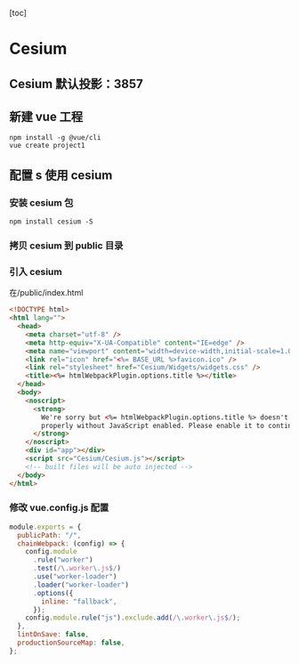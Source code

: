[toc]

# Cesium

## Cesium 默认投影：3857

## 新建 vue 工程

```
npm install -g @vue/cli
vue create project1
```

## 配置 s 使用 cesium

### 安装 cesium 包

```
npm install cesium -S
```

### 拷贝 cesium 到 public 目录

### 引入 cesium

在/public/index.html

```html
<!DOCTYPE html>
<html lang="">
  <head>
    <meta charset="utf-8" />
    <meta http-equiv="X-UA-Compatible" content="IE=edge" />
    <meta name="viewport" content="width=device-width,initial-scale=1.0" />
    <link rel="icon" href="<%= BASE_URL %>favicon.ico" />
    <link rel="stylesheet" href="Cesium/Widgets/widgets.css" />
    <title><%= htmlWebpackPlugin.options.title %></title>
  </head>
  <body>
    <noscript>
      <strong>
        We're sorry but <%= htmlWebpackPlugin.options.title %> doesn't work
        properly without JavaScript enabled. Please enable it to continue.
      </strong>
    </noscript>
    <div id="app"></div>
    <script src="Cesium/Cesium.js"></script>
    <!-- built files will be auto injected -->
  </body>
</html>
```

### 修改 vue.config.js 配置

```javascript
module.exports = {
  publicPath: "/",
  chainWebpack: (config) => {
    config.module
      .rule("worker")
      .test(/\.worker\.js$/)
      .use("worker-loader")
      .loader("worker-loader")
      .options({
        inline: "fallback",
      });
    config.module.rule("js").exclude.add(/\.worker\.js$/);
  },
  lintOnSave: false,
  productionSourceMap: false,
};
```
